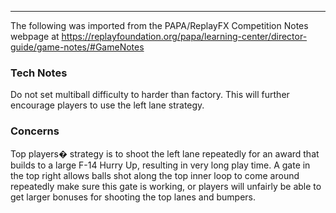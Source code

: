 ***
The following was imported from the PAPA/ReplayFX Competition Notes webpage at https://replayfoundation.org/papa/learning-center/director-guide/game-notes/#GameNotes

### Tech Notes
            
Do not set multiball difficulty to harder than factory. This will further encourage players to use the left lane strategy.

### Concerns
            
Top players� strategy is to shoot the left lane repeatedly for an award that builds to a large F-14 Hurry Up, resulting in very long play time. A gate in the top right allows balls shot along the top inner loop to come around repeatedly make sure this gate is working, or players will unfairly be able to get larger bonuses for shooting the top lanes and bumpers.
